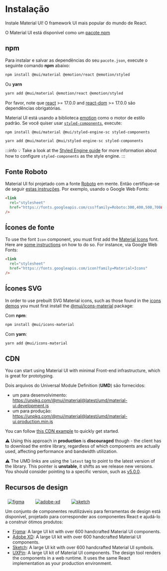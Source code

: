 # Instalação

<p class="description">Instale Material UI! O framework UI mais popular do mundo de React.</p>

O Material UI está disponível como um [pacote npm](https://www.npmjs.com/package/@mui/material)

## npm

Para instalar e salvar as dependências do seu `pacote.json`, execute o seguinte comando **npm** abaixo:

```sh
npm install @mui/material @emotion/react @emotion/styled
```

Ou **yarn**

```sh
yarn add @mui/material @emotion/react @emotion/styled
```

<!-- #react-peer-version -->

Por favor, note que [react](https://www.npmjs.com/package/react) >= 17.0.0 and [react-dom](https://www.npmjs.com/package/react-dom) >= 17.0.0 são dependências obrigatórias.

Material UI está usando a biblioteca [emotion](https://emotion.sh/docs/introduction) como o motor de estilo padrão. Se você quiser usar [`styled-components`](https://styled-components.com/), execute:

```sh
npm install @mui/material @mui/styled-engine-sc styled-components
```

```sh
yarn add @mui/material @mui/styled-engine-sc styled-components
```

:::info
💡 Take a look at the [Styled Engine guide](/material-ui/guides/styled-engine/) for more information about how to configure `styled-components` as the style engine.
:::

## Fonte Roboto

Material UI foi projetado com a fonte [Roboto](https://fonts.google.com/specimen/Roboto) em mente. Então certifique-se de seguir [estas instruções](/material-ui/react-typography/#general). Por exemplo, usando o Google Web Fonts:

```html
<link
  rel="stylesheet"
  href="https://fonts.googleapis.com/css?family=Roboto:300,400,500,700&display=swap"
/>
```

## Ícones de fonte

To use the font `Icon` component, you must first add the [Material Icons](https://fonts.google.com/icons?icon.set=Material+Icons) font. Here are [some instructions](/material-ui/icons/#font-icons) on how to do so. For instance, via Google Web Fonts:

```html
<link
  rel="stylesheet"
  href="https://fonts.googleapis.com/icon?family=Material+Icons"
/>
```

## Ícones SVG

In order to use prebuilt SVG Material icons, such as those found in the [icons demos](/material-ui/icons/) you must first install the [@mui/icons-material](https://www.npmjs.com/package/@mui/icons-material) package:

<!-- #default-branch-switch -->

Com **npm**:

```sh
npm install @mui/icons-material
```

Com **yarn**:

```sh
yarn add @mui/icons-material
```

## CDN

You can start using Material UI with minimal Front-end infrastructure, which is great for prototyping.

Dois arquivos do Universal Module Definition (**UMD**) são fornecidos:

- um para desenvolvimento: https://unpkg.com/@mui/material@latest/umd/material-ui.development.js
- um para produção: https://unpkg.com/@mui/material@latest/umd/material-ui.production.min.js

You can follow [this CDN example](https://github.com/mui/material-ui/tree/master/examples/cdn) to quickly get started.

⚠️ Using this approach in **production** is **discouraged** though - the client has to download the entire library, regardless of which components are actually used, affecting performance and bandwidth utilization.

⚠️ The UMD links are using the `latest` tag to point to the latest version of the library. This pointer is **unstable**, it shifts as we release new versions. You should consider pointing to a specific version, such as [v5.0.0](https://unpkg.com/@mui/material@5.0.0/umd/material-ui.development.js).

## Recursos de design

<a href="https://mui.com/store/items/figma-react/?utm_source=docs&utm_medium=referral&utm_campaign=installation-figma" style="margin-left: 8px; margin-top: 8px; display: inline-block;"><img src="/static/images/download-figma.svg" alt="figma" /></a>
<a href="https://mui.com/store/items/adobe-xd-react/?utm_source=docs&utm_medium=referral&utm_campaign=installation-adobe-xd" style="margin-left: 32px; margin-top: 8px; display: inline-block;"><img src="/static/images/download-adobe-xd.svg" alt="adobe-xd" /></a>
<a href="https://mui.com/store/items/sketch-react/?utm_source=docs&utm_medium=referral&utm_campaign=installation-sketch" style="margin-left: 32px; margin-top: 8px; display: inline-block;"><img src="/static/images/download-sketch.svg" alt="sketch" /></a>

Um conjunto de componentes reutilizáveis para ferramentas de design está disponível, projetado para corresponder aos componentes React e ajudá-lo a construir ótimos produtos:

- [Figma](https://mui.com/store/items/figma-react/?utm_source=docs&utm_medium=referral&utm_campaign=installation-figma): A large UI kit with over 600 handcrafted Material UI components.
- [Adobe XD](https://mui.com/store/items/adobe-xd-react/?utm_source=docs&utm_medium=referral&utm_campaign=installation-adobe-xd): A large UI kit with over 600 handcrafted Material UI components.
- [Sketch](https://mui.com/store/items/sketch-react/?utm_source=docs&utm_medium=referral&utm_campaign=installation-sketch): A large UI kit with over 600 handcrafted Material UI symbols.
- [UXPin](https://www.uxpin.com/merge/mui-library): A large UI kit of Material UI components. The design tool renders the components in a web runtime. It uses the same React implementation as your production environment.
